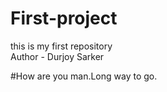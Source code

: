# First-project
this is my first repository
<br>
Author - Durjoy Sarker

#How are you man.Long way to go.
